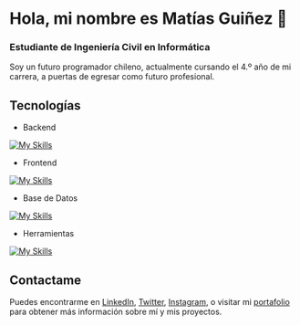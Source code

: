 # Hola, mi nombre es Matías Guiñez 👋
### Estudiante de Ingeniería Civil en Informática

Soy un futuro programador chileno, actualmente cursando el 4.º año de mi carrera, a puertas de egresar como futuro profesional.

## Tecnologías

- Backend
  
[![My Skills](https://skillicons.dev/icons?i=c,gcp,azure,react,vue,flutter&perline=3)](https://skillicons.dev)

- Frontend
  
[![My Skills](https://skillicons.dev/icons?i=css,html,azure,react,vue,flutter&perline=3)](https://skillicons.dev)

- Base de Datos
  
[![My Skills](https://skillicons.dev/icons?i=aws,gcp,azure,react,vue,flutter&perline=3)](https://skillicons.dev)

- Herramientas
  
[![My Skills](https://skillicons.dev/icons?i=docker,git,azure,react,vue,flutter&perline=3)](https://skillicons.dev)


## Contactame

Puedes encontrarme en [LinkedIn](a), [Twitter](a), [Instagram](a), o visitar mi [portafolio](a) para obtener más información sobre mí y mis proyectos.


